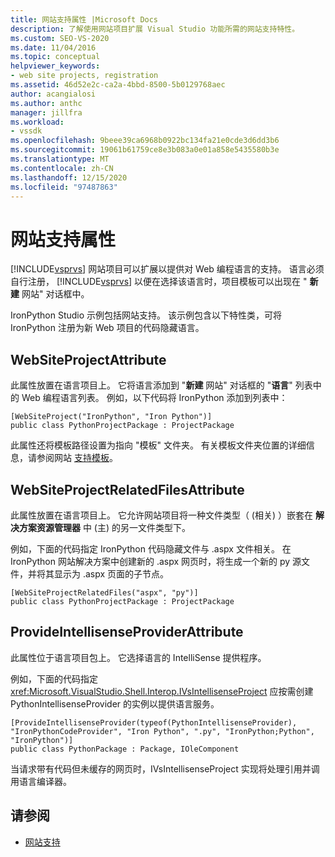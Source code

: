 ```yaml
---
title: 网站支持属性 |Microsoft Docs
description: 了解使用网站项目扩展 Visual Studio 功能所需的网站支持特性。
ms.custom: SEO-VS-2020
ms.date: 11/04/2016
ms.topic: conceptual
helpviewer_keywords:
- web site projects, registration
ms.assetid: 46d52e2c-ca2a-4bbd-8500-5b0129768aec
author: acangialosi
ms.author: anthc
manager: jillfra
ms.workload:
- vssdk
ms.openlocfilehash: 9beee39ca6968b0922bc134fa21e0cde3d6dd3b6
ms.sourcegitcommit: 19061b61759ce8e3b083a0e01a858e5435580b3e
ms.translationtype: MT
ms.contentlocale: zh-CN
ms.lasthandoff: 12/15/2020
ms.locfileid: "97487863"
---
```

# <a name="web-site-support-attributes"></a>网站支持属性
[!INCLUDE[vsprvs](../../code-quality/includes/vsprvs_md.md)] 网站项目可以扩展以提供对 Web 编程语言的支持。 语言必须自行注册， [!INCLUDE[vsprvs](../../code-quality/includes/vsprvs_md.md)] 以便在选择该语言时，项目模板可以出现在 " **新建** 网站" 对话框中。

IronPython Studio 示例包括网站支持。 该示例包含以下特性类，可将 IronPython 注册为新 Web 项目的代码隐藏语言。

## <a name="websiteprojectattribute"></a>WebSiteProjectAttribute
 此属性放置在语言项目上。 它将语言添加到 "**新建** 网站" 对话框的 "**语言**" 列表中的 Web 编程语言列表。 例如，以下代码将 IronPython 添加到列表中：

```
[WebSiteProject("IronPython", "Iron Python")]
public class PythonProjectPackage : ProjectPackage
```

 此属性还将模板路径设置为指向 "模板" 文件夹。 有关模板文件夹位置的详细信息，请参阅网站 [支持模板](../../extensibility/internals/web-site-support-templates.md)。

## <a name="websiteprojectrelatedfilesattribute"></a>WebSiteProjectRelatedFilesAttribute
 此属性放置在语言项目上。 它允许网站项目将一种文件类型（ (相关) ）嵌套在 **解决方案资源管理器** 中 (主) 的另一文件类型下。

 例如，下面的代码指定 IronPython 代码隐藏文件与 .aspx 文件相关。 在 IronPython 网站解决方案中创建新的 .aspx 网页时，将生成一个新的 py 源文件，并将其显示为 .aspx 页面的子节点。

```
[WebSiteProjectRelatedFiles("aspx", "py")]
public class PythonProjectPackage : ProjectPackage
```

## <a name="provideintellisenseproviderattribute"></a>ProvideIntellisenseProviderAttribute
 此属性位于语言项目包上。 它选择语言的 IntelliSense 提供程序。

 例如，下面的代码指定 <xref:Microsoft.VisualStudio.Shell.Interop.IVsIntellisenseProject> 应按需创建 PythonIntellisenseProvider 的实例以提供语言服务。

```
[ProvideIntellisenseProvider(typeof(PythonIntellisenseProvider), "IronPythonCodeProvider", "Iron Python", ".py", "IronPython;Python", "IronPython")]
public class PythonPackage : Package, IOleComponent
```

 当请求带有代码但未缓存的网页时，IVsIntellisenseProject 实现将处理引用并调用语言编译器。

## <a name="see-also"></a>请参阅
- [网站支持](../../extensibility/internals/web-site-support.md)
